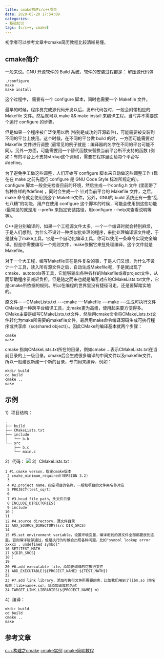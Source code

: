 ```yaml
---
title: cmake构建c/c++项目
date: 2020-05-20 17:54:08
categories:
- 基础知识
tags: [c/c++, cmake]
---
```


初学者可以参考文章中cmake简历教程比较清晰易懂。

## cmake简介

一般来说。GNU 开源软件的 Build 系统，软件的安装过程都是：
解压源代码包

```
./configure
make
make install
```

这个过程中， 需要有一个 configure 脚本，同时也需要一个 Makefile 文件。

最早的时候，程序员完成源代码开发以后，发布代码包时，一般会附带相应的 Makefile 文件。然后就可以 make && make install 来编译工程。当时并不需要这个运行 configure 的步骤。

但是如果一个程序被广泛使用以后 (特别是成功的开源软件)，可能需要被安装到不同的平台上使用。这个时候，在不同的平台做 build 的时，一方面可能需要对 Makefile 文件进行调整 (最常见的例子就是：编译器的名字在不同的平台可能不同)。另外一方面，可能需要用一个替代函数来替换当前平台所不支持的函数 (例如：有的平台上不支持strdup这个调用)，需要在程序里面给每个平台写#define。

为了避免手工做这些调整，人们开始写 configure 脚本来自动做这些调整工作 (现在在 make 之前先运行 configure 是 GNU Code Style 标准所规定的)。configure 脚本一般会先检查目前的环境，然后生成一个config.h 文件 (里面带了各种各样的#define) ，同时会生成一个 针对当前平台的 Makefile 文件，之后，make 命令就会使用到这个 Makefile文件。另外，GNU的 build 系统还有一些"乱七八糟"的功能，用户在使用 configure 这个脚本的时候，可能会使用到这些功能 (最常见的就是用 --prefix 来指定安装路径，用configure --help来查看说明等等)。

C++是分别编译的，如果一个工程源文件太多，一个一个编译时就会特别麻烦，于是人们想到，为什么不设计一种类似批处理的程序，来批处理编译源文件呢，于是就有了make工具，它是一个自动化编译工具，你可以使用一条命令实现完全编译。但是你需要编写一个规则文件，make依据它来批处理编译，这个文件就是Makefile。

对于一个大工程，编写Makefile实在是件复杂的事，于是人们又想，为什么不设计一个工具，读入所有源文件之后，自动生成Makefile呢，于是就出现了cmake、autotools等工具，它能够输出各种各样的Makefile或者project文件，从而帮助程序员减轻负担。但是随之而来也就是编写对应的CMakeLists.txt文件，它是cmake所依据的规则。所以在编程的世界里没有捷径可走，还是要脚踏实地的。

原文件－－CMakeLists.txt ---cmake ---Makefile ---make ---生成可执行文件
CMake是一种跨平台编译工具，比make更为高级，使用起来要方便得多。CMake主要是编写CMakeLists.txt文件，然后用cmake命令将CMakeLists.txt文件转化为make所需要的makefile文件，最后用make命令编译源码生成可执行程序或共享库（so(shared object)）。因此CMake的编译基本就两个步骤：

```
cmake
make
```

cmake  指向CMakeLists.txt所在的目录，例如cmake .. 表示CMakeLists.txt在当前目录的上一级目录。cmake后会生成很多编译的中间文件以及makefile文件，所以一般建议新建一个新的目录，专门用来编译，例如：

```
mkdir build
cd build
cmake ..
make
```

## 示例

1）项目结构：

```
.
├── build
├── CMakeLists.txt
├── include
│   └── b.h
└── src
    ├── b.c
    └── main.c
```

2）代码：
![](https://img-blog.csdnimg.cn/20190827214653629.png)
3）CMakeLists.txt：

```
1 #1.cmake verson，指定cmake版本 
 2 cmake_minimum_required(VERSION 3.2)
 3 
 4 #2.project name，指定项目的名称，一般和项目的文件夹名称对应
 5 PROJECT(test_sqrt)
 6 
 7 #3.head file path，头文件目录
 8 INCLUDE_DIRECTORIES(
 9 include
10 )
11 
12 #4.source directory，源文件目录
13 AUX_SOURCE_DIRECTORY(src DIR_SRCS)
14 
15 #5.set environment variable，设置环境变量，编译用到的源文件全部都要放到这里，否则编译能够通过，但是执行的时候会出现各种问题，比如"symbol lookup error xxxxx , undefined symbol"
16 SET(TEST_MATH
17 ${DIR_SRCS}
18 )
19 
20 #6.add executable file，添加要编译的可执行文件
21 ADD_EXECUTABLE(${PROJECT_NAME} ${TEST_MATH})
22 
23 #7.add link library，添加可执行文件所需要的库，比如我们用到了libm.so（命名规则：lib+name+.so），就添加该库的名称
24 TARGET_LINK_LIBRARIES(${PROJECT_NAME} m)
```

4）编译：

```
mkdir build
cd build
cmake ..
make
```

## 参考文章

[c++构建之cmake](https://blog.csdn.net/liuxiao723846/article/details/100109034)
[cmake实例](https://www.cnblogs.com/cv-pr/p/6206921.html)
[cmake简明教程](https://blog.csdn.net/whahu1989/article/details/82078563)
